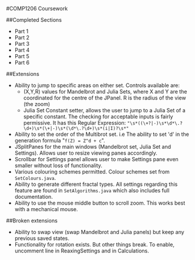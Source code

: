 #COMP1206 Coursework

##Completed Sections

* Part 1
* Part 2
* Part 3
* Part 4
* Part 5
* Part 6

##Extensions 

* Ability to jump to specific areas on either set. Controls available are:
    * (X,Y,R) values for Mandelbrot and Julia Sets, where X and Y are the 
    coordinated for the centre of the JPanel. R is the radius of the view 
    (the zoom)
    * Julia Set Constant setter, allows the user to jump to a Julia Set of
    a specific constant. The checking for acceptable inputs is fairly
    permissive. It has this Regular Expression:
    `"\s*((\+?|-)\s*\d*\.?\d+)\s*(\+|-)\s*(\d*\.?\d+)\s*(i|I)?\s*"`
* Ability to set the order of the Multibrot set. i.e The ability to set 'd'
in the generation formula "`f(Z) = Z^d + c`".
* JSplitPanes for the main windows (Mandelbrot set, Julia Set and Settings).
Allows user to resize viewing panes accordingly.
* Scrollbar for Settings panel allows user to make Settings pane even
smaller without loss of functionality.
* Various colouring schemes permitted. Colour schemes set from 
`SetColours.java`.
* Ability to generate different fractal types. All settings regarding this
feature are found in `SetAlgorithms.java` which also includes full 
documentation.
* Ability to use the mouse middle button to scroll zoom. This works best 
with a mechanical mouse.

##Broken extensions

* Ability to swap view (swap Mandelbrot and Julia panels) but keep any previous
saved states.
* Functionality for rotation exists. But other things break. To enable, uncomment 
line in ReaxingSettings and in Calculations.